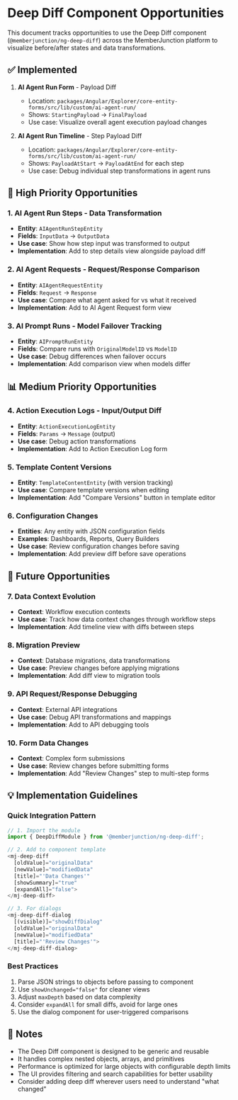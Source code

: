 # Deep Diff Component Opportunities

This document tracks opportunities to use the Deep Diff component (`@memberjunction/ng-deep-diff`) across the MemberJunction platform to visualize before/after states and data transformations.

## ✅ Implemented

1. **AI Agent Run Form** - Payload Diff
   - Location: `packages/Angular/Explorer/core-entity-forms/src/lib/custom/ai-agent-run/`
   - Shows: `StartingPayload` → `FinalPayload`
   - Use case: Visualize overall agent execution payload changes

2. **AI Agent Run Timeline** - Step Payload Diff
   - Location: `packages/Angular/Explorer/core-entity-forms/src/lib/custom/ai-agent-run/`
   - Shows: `PayloadAtStart` → `PayloadAtEnd` for each step
   - Use case: Debug individual step transformations in agent runs

## 🎯 High Priority Opportunities

### 1. AI Agent Run Steps - Data Transformation
- **Entity**: `AIAgentRunStepEntity`
- **Fields**: `InputData` → `OutputData`
- **Use case**: Show how step input was transformed to output
- **Implementation**: Add to step details view alongside payload diff

### 2. AI Agent Requests - Request/Response Comparison
- **Entity**: `AIAgentRequestEntity`
- **Fields**: `Request` → `Response`
- **Use case**: Compare what agent asked for vs what it received
- **Implementation**: Add to AI Agent Request form view

### 3. AI Prompt Runs - Model Failover Tracking
- **Entity**: `AIPromptRunEntity`  
- **Fields**: Compare runs with `OriginalModelID` vs `ModelID`
- **Use case**: Debug differences when failover occurs
- **Implementation**: Add comparison view when models differ

## 📊 Medium Priority Opportunities

### 4. Action Execution Logs - Input/Output Diff
- **Entity**: `ActionExecutionLogEntity`
- **Fields**: `Params` → `Message` (output)
- **Use case**: Debug action transformations
- **Implementation**: Add to Action Execution Log form

### 5. Template Content Versions
- **Entity**: `TemplateContentEntity` (with version tracking)
- **Use case**: Compare template versions when editing
- **Implementation**: Add "Compare Versions" button in template editor

### 6. Configuration Changes
- **Entities**: Any entity with JSON configuration fields
- **Examples**: Dashboards, Reports, Query Builders
- **Use case**: Review configuration changes before saving
- **Implementation**: Add preview diff before save operations

## 🔮 Future Opportunities

### 7. Data Context Evolution
- **Context**: Workflow execution contexts
- **Use case**: Track how data context changes through workflow steps
- **Implementation**: Add timeline view with diffs between steps

### 8. Migration Preview
- **Context**: Database migrations, data transformations
- **Use case**: Preview changes before applying migrations
- **Implementation**: Add diff view to migration tools

### 9. API Request/Response Debugging
- **Context**: External API integrations
- **Use case**: Debug API transformations and mappings
- **Implementation**: Add to API debugging tools

### 10. Form Data Changes
- **Context**: Complex form submissions
- **Use case**: Review changes before submitting forms
- **Implementation**: Add "Review Changes" step to multi-step forms

## 💡 Implementation Guidelines

### Quick Integration Pattern
```typescript
// 1. Import the module
import { DeepDiffModule } from '@memberjunction/ng-deep-diff';

// 2. Add to component template
<mj-deep-diff
  [oldValue]="originalData"
  [newValue]="modifiedData"
  [title]="'Data Changes'"
  [showSummary]="true"
  [expandAll]="false">
</mj-deep-diff>

// 3. For dialogs
<mj-deep-diff-dialog
  [(visible)]="showDiffDialog"
  [oldValue]="originalData"
  [newValue]="modifiedData"
  [title]="'Review Changes'">
</mj-deep-diff-dialog>
```

### Best Practices
1. Parse JSON strings to objects before passing to component
2. Use `showUnchanged="false"` for cleaner views
3. Adjust `maxDepth` based on data complexity
4. Consider `expandAll` for small diffs, avoid for large ones
5. Use the dialog component for user-triggered comparisons

## 📝 Notes

- The Deep Diff component is designed to be generic and reusable
- It handles complex nested objects, arrays, and primitives
- Performance is optimized for large objects with configurable depth limits
- The UI provides filtering and search capabilities for better usability
- Consider adding deep diff wherever users need to understand "what changed"